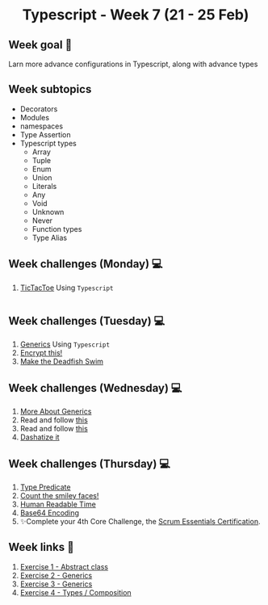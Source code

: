 <h1 align="center">Typescript - Week 7 (21 - 25 Feb)</h1>

## Week goal 🏁

<p>Larn more advance configurations in Typescript, along with advance types</p>

## Week subtopics

- Decorators
- Modules
- namespaces
- Type Assertion
- Typescript types
  - Array
  - Tuple
  - Enum
  - Union
  - Literals
  - Any
  - Void
  - Unknown
  - Never
  - Function types
  - Type Alias

## Week challenges (Monday) 💻

1. [TicTacToe](./Exercices/E0/desc/ED0W7.md) Using `Typescript`
```ts
```
## Week challenges (Tuesday) 💻

1. [Generics](./Exercices/E1/desc/ED1W7.md) Using `Typescript`
2. [Encrypt this!](https://www.codewars.com/kata/5848565e273af816fb000449/train/typescript)
3. [Make the Deadfish Swim](https://www.codewars.com/kata/51e0007c1f9378fa810002a9/train/typescript)

## Week challenges (Wednesday) 💻

1. [More About Generics](https://docs.microsoft.com/en-us/learn/modules/typescript-generics/)
2. Read and follow [this](https://learntypescript.dev/04/l5-union)
3. Read and follow [this](https://learntypescript.dev/04/l6-intersection)
4. [Dashatize it](https://www.codewars.com/kata/58223370aef9fc03fd000071/train/typescript)

## Week challenges (Thursday) 💻

1. [Type Predicate](https://typescript-exercises.github.io/#exercise=4)
2. [Count the smiley faces!](https://www.codewars.com/kata/583203e6eb35d7980400002a/train/typescript)
3. [Human Readable Time](https://www.codewars.com/kata/52685f7382004e774f0001f7)
4. [Base64 Encoding](https://www.codewars.com/kata/5270f22f862516c686000161)
5. ✨Complete your 4th Core Challenge, the [Scrum Essentials Certification](https://university.scrumnetwork.com/offers/C5fmudK2/checkout?coupon_code=ESSENTIALS2022).

## Week links 🔗

1. [Exercise 1 - Abstract class](https://github.com/corecodeio/FS0522_Typescript_01/tree/main/src/E0)
2. [Exercise 2 - Generics](https://github.com/corecodeio/FS0522_Typescript_01/tree/main/src/E1)
3. [Exercise 3 - Generics](https://github.com/corecodeio/FS0522_Typescript_01/tree/main/src/E2)
4. [Exercise 4 - Types / Composition](https://github.com/corecodeio/FS0522_Typescript_02)
